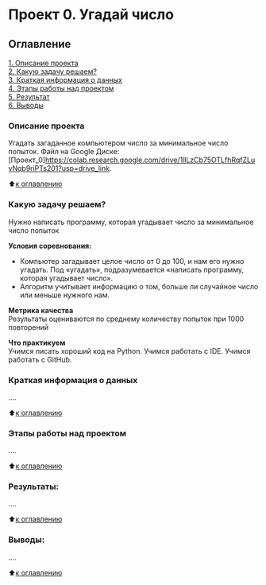# Проект 0. Угадай число

## Оглавление  
[1. Описание проекта](https://github.com/Webbigail1/Homework/tree/main/project_0/README.md#Описание-проекта)  
[2. Какую задачу решаем?](https://github.com/Webbigail1/Homework/tree/main/project_0/README.md#Какую-задачу-решаем)  
[3. Краткая информация о данных](https://github.com/Webbigail1/Homework/tree/main/project_0/README.md#Краткая-информация-о-данных)  
[4. Этапы работы над проектом](https://github.com/Webbigail1/Homework/tree/main/project_0/README.md#Этапы-работы-над-проектом)  
[5. Результат](https://github.com/Webbigail1/Homework/tree/main/project_0/README.md#Результат)    
[6. Выводы](https://github.com/Webbigail1/Homework/tree/main/project_0/README.md#Выводы) 

### Описание проекта    
Угадать загаданное компьютером число за минимальное число попыток.
Файл на Google Диске: [Проект_0]https://colab.research.google.com/drive/1llLzCb75OTLfhRqfZLuyNqb9riPTs201?usp=drive_link.

:arrow_up:[к оглавлению](https://github.com/Webbigail1/Homework/tree/main/project_0/README.md#Оглавление)


### Какую задачу решаем?    
Нужно написать программу, которая угадывает число за минимальное число попыток

**Условия соревнования:**  
- Компьютер загадывает целое число от 0 до 100, и нам его нужно угадать. Под «угадать», подразумевается «написать программу, которая угадывает число».
- Алгоритм учитывает информацию о том, больше ли случайное число или меньше нужного нам.

**Метрика качества**     
Результаты оцениваются по среднему количеству попыток при 1000 повторений

**Что практикуем**     
Учимся писать хороший код на Python.
Учимся работать с IDE.
Учимся работать с GitHub.


### Краткая информация о данных
....
  
:arrow_up:[к оглавлению](https://github.com/Webbigail1/Homework/tree/main/project_0/README.md#Оглавление)


### Этапы работы над проектом  
....

:arrow_up:[к оглавлению](https://github.com/Webbigail1/Homework/tree/main/project_0/README.md#Оглавление)


### Результаты:  
....

:arrow_up:[к оглавлению](https://github.com/Webbigail1/Homework/tree/main/project_0/README.md#Оглавление)


### Выводы:  
....

:arrow_up:[к оглавлению](https://github.com/Webbigail1/Homework/tree/main/project_0/README.md#Оглавление)


